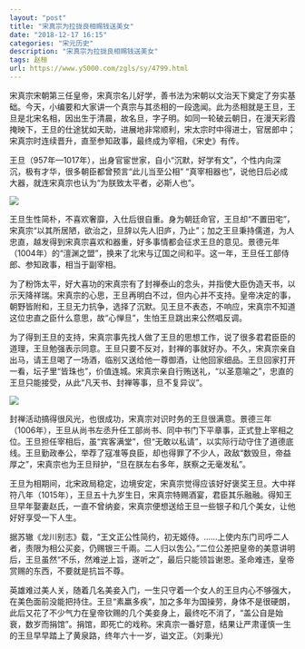 ```yaml
---
layout: "post"
title: "宋真宗为拉拢良相赐钱送美女"
date: "2018-12-17 16:15"
categories: "宋元历史"
description: "宋真宗为拉拢良相赐钱送美女"
tags: 赵桓
url: https://www.y5000.com/zgls/sy/4799.html
---
```






宋真宗宋朝第三任皇帝，宋真宗名儿好学，善书法为宋朝以文治天下奠定了夯实基础。今天，小编要和大家讲一个真宗与其丞相的一段逸闻。此为丞相就是王旦，王旦是北宋名相，因出生于清晨，故名旦，字子明。如同一轮破云朝日，在漫天彩霞掩映下，王旦的仕途犹如天助，进展地非常顺利，宋太宗时中得进士，官居郎中；宋真宗时连续晋升，直至参知政事，最终成为宰相，《宋史》有传。

王旦（957年—1017年），出身官宦世家，自小“沉默，好学有文”，个性内向深沉，极有才华，很多朝臣都曾预言“此儿当至公相”
“真宰相器也”，说他日后必成大器，就连宋真宗也认为“为朕致太平者，必斯人也”。

![](https://img.y5000.com/uploads/allimg/161108/151U11440-0.jpg)

王旦生性简朴，不喜欢奢靡，入仕后很自重。身为朝廷命官，王旦却“不置田宅”，宋真宗“以其所居陋，欲治之，旦辞以先人旧庐，乃止”；加之王旦秉持儒道，为人忠直，越发得到宋真宗喜欢和器重，好多事情都会征求王旦的意见。景德元年（1004年）的“澶渊之盟”，换来了北宋与辽国之间和平。这一年，王旦任工部侍郎、参知政事，相当于副宰相。

为了粉饰太平，好大喜功的宋真宗有了封禅泰山的念头，并指使大臣伪造天书，以示天降祥瑞。宋真宗的心思，王旦再明白不过，但内心并不支持。皇帝决定的事，朝野皆附和，王旦无力抗争，选择了沉默。见王旦不表态，不响应，宋真宗不知道这位忠直之臣什么意思，故“心惮旦”，生怕王旦跳出来公然唱反调。

为了得到王旦的支持，宋真宗事先找人做了王旦的思想工作，说了很多君君臣臣的道理，王旦勉强表示同意。王旦只要不反对，封禅的事就好办。不久，宋真宗亲自出马，请王旦喝了一场酒，临别又送给他一尊御酒，让他回家细品。王旦回家打开一看，坛子里“皆珠也”，价值连城。宋真宗亲自行贿送礼，“以圣意喻之”，忠直的王旦只能接受，从此“凡天书、封禅等事，旦不复异议”。

![](https://img.y5000.com/uploads/allimg/161108/151U12Y8-1.jpg)

封禅活动搞得很风光，也很成功，宋真宗对识时务的王旦很满意。景德三年（1006年），王旦从尚书左丞升任工部尚书、同中书门下平章事，正式登上宰相之位。王旦担任宰相后，虽“宾客满堂”，但“无敢以私请”，以实际行动守住了道德底线。王旦勤政奉公，举荐了寇准等良臣，却也得罪了不少人，政敌“数毁旦，帝益厚之”，宋真宗也为王旦辩护，“旦在朕左右多年，朕察之无毫发私”。

王旦为相期间，北宋政局稳定，边境安定，宋真宗觉得应该好好褒奖王旦。大中祥符八年（1015年），王旦五十九岁生日，宋真宗特赐酒宴，君臣其乐融融。得知王旦早年娶妻赵氏，一直不曾纳妾，宋真宗便想送给王旦一些银子和几个美女，让他好好享受一下人生。

据苏辙《龙川别志》载，“王文正公性简约，初无姬侍。……上使内东门司呼二人者，责限为相公买妾，仍赐银三千兩。二人归以吿公。”二位公差把皇帝的美意讲明后，王旦虽然“不乐，然难逆上旨，遂听之”，最后只能领旨谢恩。圣命难违，皇帝赏赐的东西，不要就是抗旨不尊。

英雄难过美人关，随着几名美妾入门，一生只守着一个女人的王旦内心不够强大，在美色面前没能把持住。王旦“素羸多疾”，加之多年为国操劳，身体不是很硬朗，此后又花了不少气力在皇帝钦赐的几个美妾身上，最终吃不消了，“盖公自是始衰，数岁而捐馆”。捐馆，即死亡的戏称。宋真宗一番好意，结果让严肃谨慎一生的王旦早早踏上了黄泉路，终年六十一岁，谥文正。（刘秉光）
